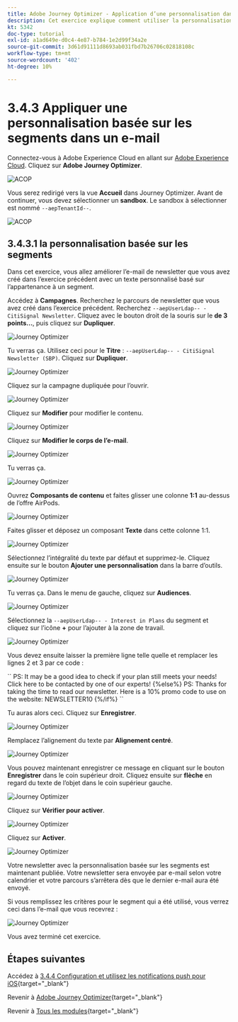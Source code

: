 ```yaml
---
title: Adobe Journey Optimizer - Application d’une personnalisation dans un e-mail
description: Cet exercice explique comment utiliser la personnalisation de segment dans un contenu d’e-mail
kt: 5342
doc-type: tutorial
exl-id: a1ad649e-d0c4-4e87-b784-1e2d99f34a2e
source-git-commit: 3d61d91111d8693ab031fbd7b26706c02818108c
workflow-type: tm+mt
source-wordcount: '402'
ht-degree: 10%

---
```


# 3.4.3 Appliquer une personnalisation basée sur les segments dans un e-mail

Connectez-vous à Adobe Experience Cloud en allant sur [Adobe Experience Cloud](https://experience.adobe.com?lang=fr). Cliquez sur **Adobe Journey Optimizer**.

![ACOP ](./../../../../modules/delivery-activation/ajo-b2c/ajob2c-1/images/acophome.png)

Vous serez redirigé vers la vue **Accueil** dans Journey Optimizer. Avant de continuer, vous devez sélectionner un **sandbox**. Le sandbox à sélectionner est nommé ``--aepTenantId--``.

![ACOP ](./../../../../modules/delivery-activation/ajo-b2c/ajob2c-1/images/acoptriglp.png)

## 3.4.3.1 la personnalisation basée sur les segments

Dans cet exercice, vous allez améliorer l’e-mail de newsletter que vous avez créé dans l’exercice précédent avec un texte personnalisé basé sur l’appartenance à un segment.

Accédez à **Campagnes**. Recherchez le parcours de newsletter que vous avez créé dans l’exercice précédent. Recherchez `--aepUserLdap-- - CitiSignal Newsletter`. Cliquez avec le bouton droit de la souris sur le **de 3 points...**, puis cliquez sur **Dupliquer**.

![Journey Optimizer](./images/sbp1.png)

Tu verras ça. Utilisez ceci pour le **Titre** : `--aepUserLdap-- - CitiSignal Newsletter (SBP)`. Cliquez sur **Dupliquer**.

![Journey Optimizer](./images/sbp2.png)

Cliquez sur la campagne dupliquée pour l’ouvrir.

![Journey Optimizer](./images/sbp3.png)

Cliquez sur **Modifier** pour modifier le contenu.

![Journey Optimizer](./images/sbp3a.png)

Cliquez sur **Modifier le corps de l’e-mail**.

![Journey Optimizer](./images/sbp4.png)

Tu verras ça.

![Journey Optimizer](./images/sbp5.png)

Ouvrez **Composants de contenu** et faites glisser une colonne **1:1** au-dessus de l’offre AirPods.

![Journey Optimizer](./images/sbp6.png)

Faites glisser et déposez un composant **Texte** dans cette colonne 1:1.

![Journey Optimizer](./images/sbp6a.png)

Sélectionnez l’intégralité du texte par défaut et supprimez-le. Cliquez ensuite sur le bouton **Ajouter une personnalisation** dans la barre d’outils.

![Journey Optimizer](./images/sbp7.png)

Tu verras ça. Dans le menu de gauche, cliquez sur **Audiences**.

![Journey Optimizer](./images/seg1.png)

Sélectionnez la `--aepUserLdap-- - Interest in Plans` du segment et cliquez sur l’icône **+** pour l’ajouter à la zone de travail.

![Journey Optimizer](./images/seg3.png)

Vous devez ensuite laisser la première ligne telle quelle et remplacer les lignes 2 et 3 par ce code :

&grave;&grave;
    PS: It may be a good idea to check if your plan still meets your needs! Click here to be contacted by one of our experts!
{%else%}
    PS: Thanks for taking the time to read our newsletter. Here is a 10% promo code to use on the website: NEWSLETTER10
{%/if%}
&grave;&grave;

Tu auras alors ceci. Cliquez sur **Enregistrer**.

![Journey Optimizer](./images/seg4.png)

Remplacez l’alignement du texte par **Alignement centré**.

![Journey Optimizer](./images/sbp9.png)

Vous pouvez maintenant enregistrer ce message en cliquant sur le bouton **Enregistrer** dans le coin supérieur droit. Cliquez ensuite sur **flèche** en regard du texte de l’objet dans le coin supérieur gauche.

![Journey Optimizer](./images/sbp9a.png)

Cliquez sur **Vérifier pour activer**.

![Journey Optimizer](./images/oc79afff.png)

Cliquez sur **Activer**.

![Journey Optimizer](./images/oc79bfff.png)

Votre newsletter avec la personnalisation basée sur les segments est maintenant publiée. Votre newsletter sera envoyée par e-mail selon votre calendrier et votre parcours s’arrêtera dès que le dernier e-mail aura été envoyé.

Si vous remplissez les critères pour le segment qui a été utilisé, vous verrez ceci dans l’e-mail que vous recevrez :

![Journey Optimizer](./images/sbp20fff.png)

Vous avez terminé cet exercice.

## Étapes suivantes

Accédez à [3.4.4 Configuration et utilisez les notifications push pour iOS](./ex4.md){target="_blank"}

Revenir à [Adobe Journey Optimizer](journeyoptimizer.md){target="_blank"}

Revenir à [Tous les modules](./../../../../overview.md){target="_blank"}
